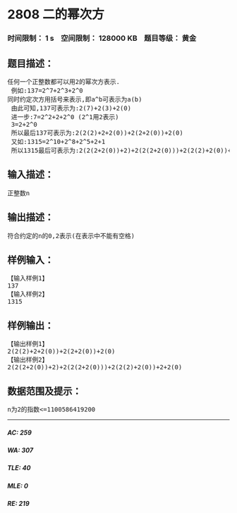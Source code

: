 # 2808 二的幂次方   
### 时间限制： 1 s&nbsp;&nbsp;&nbsp;&nbsp;空间限制： 128000 KB&nbsp;&nbsp;&nbsp;&nbsp;题目等级： 黄金  
## 题目描述：  

<pre>
任何一个正整数都可以用2的幂次方表示.  
 例如:137=2^7+2^3+2^0  
同时约定次方用括号来表示,即a^b可表示为a(b)  
 由此可知,137可表示为:2(7)+2(3)+2(0)  
 进一步:7=2^2+2+2^0 (2^1用2表示)  
 3=2+2^0  
 所以最后137可表示为:2(2(2)+2+2(0))+2(2+2(0))+2(0)  
 又如:1315=2^10+2^8+2^5+2+1  
 所以1315最后可表示为:2(2(2+2(0))+2)+2(2(2+2(0)))+2(2(2)+2(0))+2+2(0)
</pre>
  
  
## 输入描述：  

<pre>
正整数n
</pre>
  
  
## 输出描述：  

<pre>
符合约定的n的0,2表示(在表示中不能有空格)
</pre>
  
  
## 样例输入：  

<pre>
【输入样例1】  
137  
【输入样例2】  
1315
</pre>
  
  
## 样例输出：  

<pre>
【输出样例1】  
2(2(2)+2+2(0))+2(2+2(0))+2(0)  
【输出样例2】  
2(2(2+2(0))+2)+2(2(2+2(0)))+2(2(2)+2(0))+2+2(0)
</pre>
  
  
## 数据范围及提示：  

<pre>
n为2的指数<=1100586419200
</pre>
  
  
***  

##### AC: 259  
##### WA: 307  
##### TLE: 40  
##### MLE: 0  
##### RE: 219  
